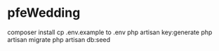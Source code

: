 # pfeWedding

composer install
cp .env.example to .env
php artisan key:generate
php artisan migrate
php artisan db:seed
